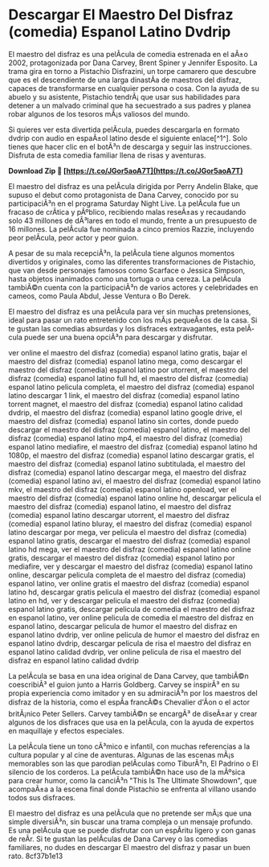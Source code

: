 # Descargar El Maestro Del Disfraz (comedia) Espanol Latino Dvdrip
 
El maestro del disfraz es una pelÃ­cula de comedia estrenada en el aÃ±o 2002, protagonizada por Dana Carvey, Brent Spiner y Jennifer Esposito. La trama gira en torno a Pistachio Disfrazini, un torpe camarero que descubre que es el descendiente de una larga dinastÃ­a de maestros del disfraz, capaces de transformarse en cualquier persona o cosa. Con la ayuda de su abuelo y su asistente, Pistachio tendrÃ¡ que usar sus habilidades para detener a un malvado criminal que ha secuestrado a sus padres y planea robar algunos de los tesoros mÃ¡s valiosos del mundo.
 
Si quieres ver esta divertida pelÃ­cula, puedes descargarla en formato dvdrip con audio en espaÃ±ol latino desde el siguiente enlace[^1^]. Solo tienes que hacer clic en el botÃ³n de descarga y seguir las instrucciones. Disfruta de esta comedia familiar llena de risas y aventuras.
 
**Download Zip 🔗 [https://t.co/JGor5aoA7T](https://t.co/JGor5aoA7T)**



El maestro del disfraz es una pelÃ­cula dirigida por Perry Andelin Blake, que supuso el debut como protagonista de Dana Carvey, conocido por su participaciÃ³n en el programa Saturday Night Live. La pelÃ­cula fue un fracaso de crÃ­tica y pÃºblico, recibiendo malas reseÃ±as y recaudando solo 43 millones de dÃ³lares en todo el mundo, frente a un presupuesto de 16 millones. La pelÃ­cula fue nominada a cinco premios Razzie, incluyendo peor pelÃ­cula, peor actor y peor guion.
 
A pesar de su mala recepciÃ³n, la pelÃ­cula tiene algunos momentos divertidos y originales, como las diferentes transformaciones de Pistachio, que van desde personajes famosos como Scarface o Jessica Simpson, hasta objetos inanimados como una tortuga o una cereza. La pelÃ­cula tambiÃ©n cuenta con la participaciÃ³n de varios actores y celebridades en cameos, como Paula Abdul, Jesse Ventura o Bo Derek.
 
El maestro del disfraz es una pelÃ­cula para ver sin muchas pretensiones, ideal para pasar un rato entretenido con los mÃ¡s pequeÃ±os de la casa. Si te gustan las comedias absurdas y los disfraces extravagantes, esta pelÃ­cula puede ser una buena opciÃ³n para descargar y disfrutar.
 
ver online el maestro del disfraz (comedia) espanol latino gratis,  bajar el maestro del disfraz (comedia) espanol latino mega,  como descargar el maestro del disfraz (comedia) espanol latino por utorrent,  el maestro del disfraz (comedia) espanol latino full hd,  el maestro del disfraz (comedia) espanol latino pelicula completa,  el maestro del disfraz (comedia) espanol latino descargar 1 link,  el maestro del disfraz (comedia) espanol latino torrent magnet,  el maestro del disfraz (comedia) espanol latino calidad dvdrip,  el maestro del disfraz (comedia) espanol latino google drive,  el maestro del disfraz (comedia) espanol latino sin cortes,  donde puedo descargar el maestro del disfraz (comedia) espanol latino,  el maestro del disfraz (comedia) espanol latino mp4,  el maestro del disfraz (comedia) espanol latino mediafire,  el maestro del disfraz (comedia) espanol latino hd 1080p,  el maestro del disfraz (comedia) espanol latino descargar gratis,  el maestro del disfraz (comedia) espanol latino subtitulada,  el maestro del disfraz (comedia) espanol latino descargar mega,  el maestro del disfraz (comedia) espanol latino avi,  el maestro del disfraz (comedia) espanol latino mkv,  el maestro del disfraz (comedia) espanol latino openload,  ver el maestro del disfraz (comedia) espanol latino online hd,  descargar pelicula el maestro del disfraz (comedia) espanol latino,  el maestro del disfraz (comedia) espanol latino descargar utorrent,  el maestro del disfraz (comedia) espanol latino bluray,  el maestro del disfraz (comedia) espanol latino descargar por mega,  ver pelicula el maestro del disfraz (comedia) espanol latino gratis,  descargar el maestro del disfraz (comedia) espanol latino hd mega,  ver el maestro del disfraz (comedia) espanol latino online gratis,  descargar el maestro del disfraz (comedia) espanol latino por mediafire,  ver y descargar el maestro del disfraz (comedia) espanol latino online,  descargar pelicula completa de el maestro del disfraz (comedia) espanol latino,  ver online gratis el maestro del disfraz (comedia) espanol latino hd,  descargar gratis pelicula el maestro del disfraz (comedia) espanol latino en hd,  ver y descargar pelicula el maestro del disfraz (comedia) espanol latino gratis,  descargar pelicula de comedia el maestro del disfraz en espanol latino,  ver online pelicula de comedia el maestro del disfraz en espanol latino,  descargar pelicula de humor el maestro del disfraz en espanol latino dvdrip,  ver online pelicula de humor el maestro del disfraz en espanol latino dvdrip,  descargar pelicula de risa el maestro del disfraz en espanol latino calidad dvdrip,  ver online pelicula de risa el maestro del disfraz en espanol latino calidad dvdrip

La pelÃ­cula se basa en una idea original de Dana Carvey, que tambiÃ©n coescribiÃ³ el guion junto a Harris Goldberg. Carvey se inspirÃ³ en su propia experiencia como imitador y en su admiraciÃ³n por los maestros del disfraz de la historia, como el espÃ­a francÃ©s Chevalier d'Ãon o el actor britÃ¡nico Peter Sellers. Carvey tambiÃ©n se encargÃ³ de diseÃ±ar y crear algunos de los disfraces que usa en la pelÃ­cula, con la ayuda de expertos en maquillaje y efectos especiales.
 
La pelÃ­cula tiene un tono cÃ³mico e infantil, con muchas referencias a la cultura popular y al cine de aventuras. Algunas de las escenas mÃ¡s memorables son las que parodian pelÃ­culas como TiburÃ³n, El Padrino o El silencio de los corderos. La pelÃ­cula tambiÃ©n hace uso de la mÃºsica para crear humor, como la canciÃ³n "This Is The Ultimate Showdown", que acompaÃ±a a la escena final donde Pistachio se enfrenta al villano usando todos sus disfraces.
 
El maestro del disfraz es una pelÃ­cula que no pretende ser mÃ¡s que una simple diversiÃ³n, sin buscar una trama compleja o un mensaje profundo. Es una pelÃ­cula que se puede disfrutar con un espÃ­ritu ligero y con ganas de reÃ­r. Si te gustan las pelÃ­culas de Dana Carvey o las comedias familiares, no dudes en descargar El maestro del disfraz y pasar un buen rato.
 8cf37b1e13
 
